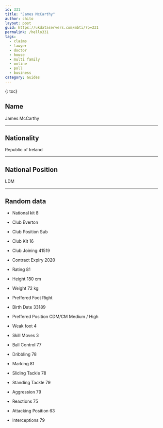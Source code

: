 ```yaml
---
id: 331
title: "James McCarthy"
author: chito
layout: post
guid: https://ukdataservers.com/mbti/?p=331
permalink: /hello331
tags:
  - claims
  - lawyer
  - doctor
  - house
  - multi family
  - online
  - poll
  - business
category: Guides
---
```

{: toc}

## Name 
James McCarthy 

* * *

## Nationality 
Republic of Ireland 

* * *

## National Position 
LDM 

* * *

## Random data 

 * National kit 
8 

 * Club 
Everton 

 * Club Position 
Sub 

 * Club Kit 
16 

 * Club Joining 
41519 

 * Contract Expiry 
2020 

 * Rating 
81 

 * Height 
180 cm 

 * Weight 
72 kg 

 * Preffered Foot 
Right 

 * Birth Date 
33189 

 * Preffered Position 
CDM/CM Medium / High 

 * Weak foot 
4 

 * Skill Moves 
3 

 * Ball Control 
77 

 * Dribbling 
78 

 * Marking 
81 

 * Sliding Tackle 
78 

 * Standing Tackle 
79 

 * Aggression 
79 

 * Reactions 
75 

 * Attacking Position 
63 

 * Interceptions 
79